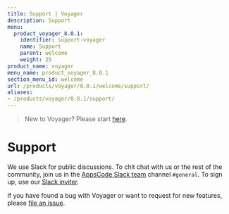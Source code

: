 ```yaml
---
title: Support | Voyager
description: Support
menu:
  product_voyager_8.0.1:
    identifier: support-voyager
    name: Support
    parent: welcome
    weight: 25
product_name: voyager
menu_name: product_voyager_8.0.1
section_menu_id: welcome
url: /products/voyager/8.0.1/welcome/support/
aliases:
- /products/voyager/8.0.1/support/
---
```


> New to Voyager? Please start [here](/products/voyager/8.0.1/concepts/overview).

# Support

We use Slack for public discussions. To chit chat with us or the rest of the community, join us in the [AppsCode Slack team](https://appscode.slack.com/messages/C0XQFLGRM/details/) channel `#general`. To sign up, use our [Slack inviter](https://slack.appscode.com/).

If you have found a bug with Voyager or want to request for new features, please [file an issue](https://github.com/appscode/voyager/issues/new).

